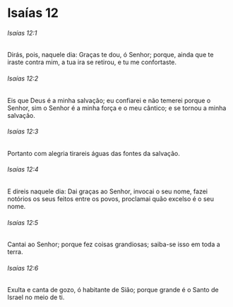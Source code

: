 # Isaías 12

###### Isaías 12:1

Dirás, pois, naquele dia: Graças te dou, ó Senhor; porque, ainda que te iraste contra mim, a tua ira se retirou, e tu me confortaste.

###### Isaías 12:2

Eis que Deus é a minha salvação; eu confiarei e não temerei porque o Senhor, sim o Senhor é a minha força e o meu cântico; e se tornou a minha salvação.

###### Isaías 12:3

Portanto com alegria tirareis águas das fontes da salvação.

###### Isaías 12:4

E direis naquele dia: Dai graças ao Senhor, invocai o seu nome, fazei notórios os seus feitos entre os povos, proclamai quão excelso é o seu nome.

###### Isaías 12:5

Cantai ao Senhor; porque fez coisas grandiosas; saiba-se isso em toda a terra.

###### Isaías 12:6

Exulta e canta de gozo, ó habitante de Sião; porque grande é o Santo de Israel no meio de ti.

